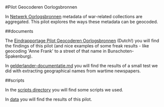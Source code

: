 #Pilot Geocoderen Oorlogsbronnen

In [Netwerk Oorlogsbronnen](http://www.oorlogsbronnen.nl/) metadata of war-related collections are aggregated. This pilot explores the ways these metadata can be geocoded.

##documents

The [Eindrapportage Pilot Geocoderen Oorlogsbronnen](documents/rapportage.md) (Dutch!) you will find the findings of this pilot (and nice examples of some freak results - like geocoding 'Anne Frank' to a street of that name in Bunschoten-Spakenburg).

In [gelderlander-documentatie.md](documents/gelderlander-documentatie.md) you will find the results of a small test we did with extracting geographical names from wartime newspapers.

##scripts

In the [scripts directory](scripts/readme.md) you will find some scripts we used.

In [data](data/readme.md) you will find the results of this pilot. 
